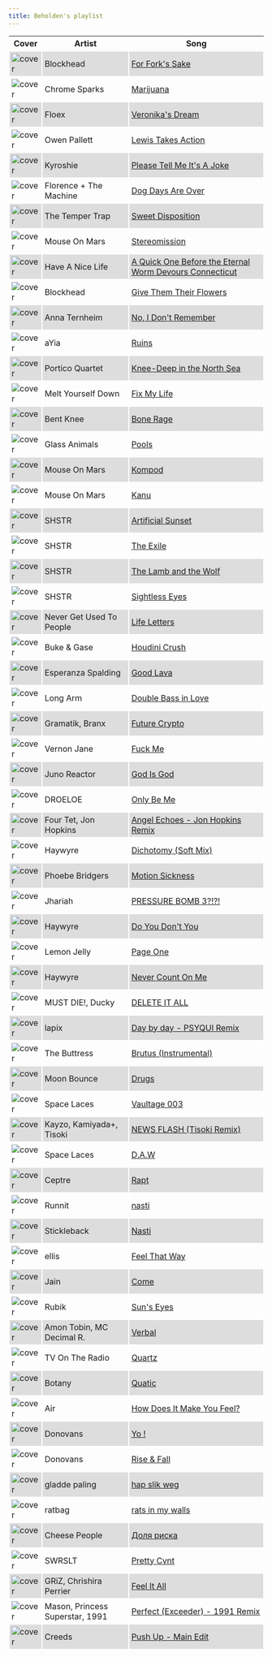 ```yaml
---
title: Beholden's playlist
---
```


<style>
thead th {
    text-align: center;
}
tbody td {
    text-justify: none;
    vertical-align: middle;
    padding: 0.25rem;
    border: 2px solid white;
}
tbody td img {
    max-width: 100px;
    display: block;
    margin: 0;
}
tbody tr:nth-of-type(odd) td {
    background-color: #ddd;
}
</style>

Cover | Artist | Song
---|---|---
![cover](https://i.scdn.co/image/ab67616d0000b273a8268ac1aa5aea0a37b0b59e) | Blockhead | [For Fork's Sake](https://open.spotify.com/track/6PEkG1LPQyGVQ5oygu06eO)
![cover](https://i.scdn.co/image/ab67616d0000b27376e00b301f85f1f06eae1fb0) | Chrome Sparks | [Marijuana](https://open.spotify.com/track/63PEsIWyy3QgiPy4u5I9pG)
![cover](https://i.scdn.co/image/ab67616d0000b273819ab8998b63ed9b13869714) | Floex | [Veronika's Dream](https://open.spotify.com/track/4Wn5jRULq1MDfPrCAFVoDH)
![cover](https://i.scdn.co/image/ab67616d0000b27342441274f17f8a78fb731d0b) | Owen Pallett | [Lewis Takes Action](https://open.spotify.com/track/0KLqnvSoVbaACrINlRSQma)
![cover](https://i.scdn.co/image/ab67616d0000b273c79d79c7382a4abac96b9a64) | Kyroshie | [Please Tell Me It's A Joke](https://open.spotify.com/track/3deGyGagr9nKqWGNwP3zn6)
![cover](https://i.scdn.co/image/ab67616d0000b2730672b0f8756ae2af86e8a5ce) | Florence + The Machine | [Dog Days Are Over](https://open.spotify.com/track/1YLJVmuzeM2YSUkCCaTNUB)
![cover](https://i.scdn.co/image/ab67616d0000b27357a0868419086b576553c9f4) | The Temper Trap | [Sweet Disposition](https://open.spotify.com/track/5RoIXwyTCdyUjpMMkk4uPd)
![cover](https://i.scdn.co/image/ab67616d0000b273526ee4d30f2b85f21733a400) | Mouse On Mars | [Stereomission](https://open.spotify.com/track/2bEFcAISP2KpoWCiWI6Pzc)
![cover](https://i.scdn.co/image/ab67616d0000b273a54f2b401501b3569990c256) | Have A Nice Life | [A Quick One Before the Eternal Worm Devours Connecticut](https://open.spotify.com/track/34dkZZNQJzEJRqPkywYmEY)
![cover](https://i.scdn.co/image/ab67616d0000b273a8268ac1aa5aea0a37b0b59e) | Blockhead | [Give Them Their Flowers](https://open.spotify.com/track/4Jk4YA2grRN78jjyT9uGmM)
![cover](https://i.scdn.co/image/ab67616d0000b27308055aec18017da3e0c20451) | Anna Ternheim | [No, I Don't Remember](https://open.spotify.com/track/4CJfc5n3E4JhmQMFjTdUbp)
![cover](https://i.scdn.co/image/ab67616d0000b273ce86ff5c9994b6602c53b408) | aYia | [Ruins](https://open.spotify.com/track/2JhEXmr3ncmiQkQZW74Wza)
![cover](https://i.scdn.co/image/ab67616d0000b273d494ebde80e2e7b3d939f4b5) | Portico Quartet | [Knee-Deep in the North Sea](https://open.spotify.com/track/3GiL4UBkcDmqe8xu1oJoo2)
![cover](https://i.scdn.co/image/ab67616d0000b273cc3ba24bf6a546b0d2006f52) | Melt Yourself Down | [Fix My Life](https://open.spotify.com/track/5iDydsj3Vdz4qg785ZUtvb)
![cover](https://i.scdn.co/image/ab67616d0000b273622aad38b9cf8427604fedad) | Bent Knee | [Bone Rage](https://open.spotify.com/track/3w6ZkYtNRwgbQ7qxnRpHRK)
![cover](https://i.scdn.co/image/ab67616d0000b2737a293e6787c6d200c5077cd0) | Glass Animals | [Pools](https://open.spotify.com/track/7jO2B8Xgfu7D9vj60XiG7Y)
![cover](https://i.scdn.co/image/ab67616d0000b273526ee4d30f2b85f21733a400) | Mouse On Mars | [Kompod](https://open.spotify.com/track/2mVKgtDpXmtrx2mBePRwLc)
![cover](https://i.scdn.co/image/ab67616d0000b273526ee4d30f2b85f21733a400) | Mouse On Mars | [Kanu](https://open.spotify.com/track/7emTzJKcEo7Vcp1yyvh8LV)
![cover](https://i.scdn.co/image/ab67616d0000b273ebbf7aa425d138d80526e8cf) | SHSTR | [Artificial Sunset](https://open.spotify.com/track/7MTuE4hteeNswkLiBG66Gx)
![cover](https://i.scdn.co/image/ab67616d0000b273accb4d95e5cea5dd79b1bd33) | SHSTR | [The Exile](https://open.spotify.com/track/0wx8nqsbTrMFvSIcpwqijE)
![cover](https://i.scdn.co/image/ab67616d0000b273840a10a7c83412aaa88da77c) | SHSTR | [The Lamb and the Wolf](https://open.spotify.com/track/63oHO87MSNEWltvOr20joT)
![cover](https://i.scdn.co/image/ab67616d0000b27374ccab111fff4672dfb4658b) | SHSTR | [Sightless Eyes](https://open.spotify.com/track/50aeJUmtwDth4DB682Jbvm)
![cover](https://i.scdn.co/image/ab67616d0000b273363c9fa3f1a3e220b2167aa3) | Never Get Used To People | [Life Letters](https://open.spotify.com/track/29VdNzgJIxzlIDkIYjFQqS)
![cover](https://i.scdn.co/image/ab67616d0000b273742fd457ea284dea9dea9b7d) | Buke & Gase | [Houdini Crush](https://open.spotify.com/track/5Rejc9qWWqmQC3Hb0aGeEz)
![cover](https://i.scdn.co/image/ab67616d0000b2731b3a2a2ea44af3c48fd29e97) | Esperanza Spalding | [Good Lava](https://open.spotify.com/track/0SdxGQpFy67zAxNWQ0ftml)
![cover](https://i.scdn.co/image/ab67616d0000b273c6f2495546bb40537616eb60) | Long Arm | [Double Bass in Love](https://open.spotify.com/track/3LPkWEdyDKmHM5SkMzSeZP)
![cover](https://i.scdn.co/image/ab67616d0000b273eff807787f8672a666e30270) | Gramatik, Branx | [Future Crypto](https://open.spotify.com/track/77fWIj4wQz8EKpDRkoPK6R)
![cover](https://i.scdn.co/image/ab67616d0000b273927479bd4ec3a2b1e39008a4) | Vernon Jane | [Fuck Me](https://open.spotify.com/track/1u8lE1YTkgQrXnMpPpVUC6)
![cover](https://i.scdn.co/image/ab67616d0000b273b1b697603608639ae637f05f) | Juno Reactor | [God Is God](https://open.spotify.com/track/4c3AIVL5VlvlwqzPMkEenX)
![cover](https://i.scdn.co/image/ab67616d0000b2738f3207fbfd5d640292671a99) | DROELOE | [Only Be Me](https://open.spotify.com/track/4E4gQUWMUbi0lOf98qqtuv)
![cover](https://i.scdn.co/image/ab67616d0000b2731c60d216c55dbf149c6ed5cb) | Four Tet, Jon Hopkins | [Angel Echoes - Jon Hopkins Remix](https://open.spotify.com/track/62Ws0LPi5yZJ7nWMdN8ZcI)
![cover](https://i.scdn.co/image/ab67616d0000b2737eb10b2afaa6acf4f06d1fe9) | Haywyre | [Dichotomy (Soft Mix)](https://open.spotify.com/track/55yophjUCQIrtEz39wF2bL)
![cover](https://i.scdn.co/image/ab67616d0000b273bbc87dd5388d9a98e80650a4) | Phoebe Bridgers | [Motion Sickness](https://open.spotify.com/track/6LxcPUqx6noURdA5qc4BAT)
![cover](https://i.scdn.co/image/ab67616d0000b273cf99fb1bb1233723fe843dfd) | Jhariah | [PRESSURE BOMB 3?!?!](https://open.spotify.com/track/2QZbSC8GZPSLXVL4ezviiL)
![cover](https://i.scdn.co/image/ab67616d0000b2731942942ae881543bc1dcb0ba) | Haywyre | [Do You Don't You](https://open.spotify.com/track/55XVu6sTO9XyNEuu3OEijK)
![cover](https://i.scdn.co/image/ab67616d0000b273699c6d0199bad947d149164c) | Lemon Jelly | [Page One](https://open.spotify.com/track/1W1dZcvhTJbZ6kQYB6SvM0)
![cover](https://i.scdn.co/image/ab67616d0000b273cd7b367f1bd3334bea9e4629) | Haywyre | [Never Count On Me](https://open.spotify.com/track/18Ex4J57MhJ7ou358jFXFx)
![cover](https://i.scdn.co/image/ab67616d0000b273f591aef1b15cc573c7b1f723) | MUST DIE!, Ducky | [DELETE IT ALL](https://open.spotify.com/track/5O07W27wy7OxoRLT71zlkB)
![cover](https://i.scdn.co/image/ab67616d0000b27316fb5bc719537be45f523675) | lapix | [Day by day - PSYQUI Remix](https://open.spotify.com/track/5kiluGP5yfujqTwMLin7nZ)
![cover](https://i.scdn.co/image/ab67616d0000b2734689abc811f92fc406725ab8) | The Buttress | [Brutus (Instrumental)](https://open.spotify.com/track/0m5xMNMK48sQVjASd4YPPt)
![cover](https://i.scdn.co/image/ab67616d0000b27391a7b59acf90fe18a990e0ba) | Moon Bounce | [Drugs](https://open.spotify.com/track/1dS2BDYFU52VfFQoWqticB)
![cover](https://i.scdn.co/image/ab67616d0000b27319a5a313f4f0bcfd6e3666f6) | Space Laces | [Vaultage 003](https://open.spotify.com/track/1eQF4JMgSGhbG6ODZs2saB)
![cover](https://i.scdn.co/image/ab67616d0000b2739cffdbaa35db043007004646) | Kayzo, Kamiyada+, Tisoki | [NEWS FLASH (Tisoki Remix)](https://open.spotify.com/track/7C4nn81sUVe0QWqDPJiyGw)
![cover](https://i.scdn.co/image/ab67616d0000b273a74d2df3c63ce043b4e1a19e) | Space Laces | [D.A.W](https://open.spotify.com/track/2qiNqpbZzziUVJdVe45hGg)
![cover](https://i.scdn.co/image/ab67616d0000b2737328042d710a1980ebdd22d0) | Ceptre | [Rapt](https://open.spotify.com/track/4ViE0MdFlkprHTPRkUXcWE)
![cover](https://i.scdn.co/image/ab67616d0000b273b43f7160340ec0ce9c9afa13) | Runnit | [nasti](https://open.spotify.com/track/3M1lmzO08DlyE64hZeyGxU)
![cover](https://i.scdn.co/image/ab67616d0000b273c1a03fa6d1be3516e59d36a5) | Stickleback | [Nasti](https://open.spotify.com/track/3b6m0TTQTWIM9sWfPcnI02)
![cover](https://i.scdn.co/image/ab67616d0000b2736ed172b2b91a59e3cc2ee811) | ellis | [Feel That Way](https://open.spotify.com/track/1qMak6TgZIdfcCzuGIAZyU)
![cover](https://i.scdn.co/image/ab67616d0000b27364ba66f8a81c52364e55db50) | Jain | [Come](https://open.spotify.com/track/02R2z7JWV0G8VuU1xs58OB)
![cover](https://i.scdn.co/image/ab67616d0000b2737cca4395c425dc79f33bcf87) | Rubik | [Sun's Eyes](https://open.spotify.com/track/6BSx590I5G70vsLSgUOtQK)
![cover](https://i.scdn.co/image/ab67616d0000b2739236314a5d47e2b2277ca028) | Amon Tobin, MC Decimal R. | [Verbal](https://open.spotify.com/track/1ywyrSc0CxI1XZnkbr14Nc)
![cover](https://i.scdn.co/image/ab67616d0000b273d37d023cf0ddb1440f659ee3) | TV On The Radio | [Quartz](https://open.spotify.com/track/0xXmPzAdGlPBaJ0csqYxYs)
![cover](https://i.scdn.co/image/ab67616d0000b273cf3a190c70153a796ceba06e) | Botany | [Quatic](https://open.spotify.com/track/55FIhKMfZMj7tQyHcpSGOR)
![cover](https://i.scdn.co/image/ab67616d0000b2735c2d2f43471655dbbf3d6284) | Air | [How Does It Make You Feel?](https://open.spotify.com/track/4IoqGTH2D6zMrGzg9gW0DL)
![cover](https://i.scdn.co/image/ab67616d0000b273821a60729c6196cd2779989b) | Donovans | [Yo !](https://open.spotify.com/track/3aqo7jZDEYfdMf54batJE2)
![cover](https://i.scdn.co/image/ab67616d0000b27329ea3bffb307b4e4e08d95df) | Donovans | [Rise & Fall](https://open.spotify.com/track/49063mI7ykBk32B7sc1JFg)
![cover](https://i.scdn.co/image/ab67616d0000b273a558bba4e0ff7640173b6ee3) | gladde paling | [hap slik weg](https://open.spotify.com/track/0y002KpsM1aIDJALtmT7j7)
![cover](https://i.scdn.co/image/ab67616d0000b2732d8a8343765a8bd1427955d5) | ratbag | [rats in my walls](https://open.spotify.com/track/518SyWWJhPl7HHUSPfyRjL)
![cover](https://i.scdn.co/image/ab67616d0000b273311c63e970c5e1ba4b1d8f7d) | Cheese People | [Доля риска](https://open.spotify.com/track/0nPnpl0Y5h4tVdMylsXAPZ)
![cover](https://i.scdn.co/image/ab67616d0000b2732cac6cdd00b2389aae3b99f0) | SWRSLT | [Pretty Cvnt](https://open.spotify.com/track/2CTcTL788DBaFLnc6QJSzv)
![cover](https://i.scdn.co/image/ab67616d0000b2733162adab44a7b757b9a52be8) | GRiZ, Chrishira Perrier | [Feel It All](https://open.spotify.com/track/6bD33B9oE9ZtilNhHUpOBz)
![cover](https://i.scdn.co/image/ab67616d0000b273b6172b74321e9d6b4067dcc6) | Mason, Princess Superstar, 1991 | [Perfect (Exceeder) - 1991 Remix](https://open.spotify.com/track/1VKWQgq0g2uKtgNfL0ceNM)
![cover](https://i.scdn.co/image/ab67616d0000b273b1f8e7c90fbffff33cb74254) | Creeds | [Push Up - Main Edit](https://open.spotify.com/track/3AjSfp5FDvwtMU9XBsbS8j)
